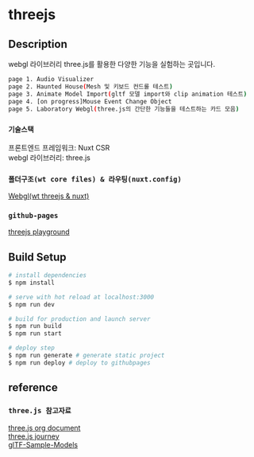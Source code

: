 # threejs

## Description

webgl 라이브러리 three.js를 활용한 다양한 기능을 실험하는 곳입니다.

```bash
page 1. Audio Visualizer
page 2. Haunted House(Mesh 및 키보드 컨드롤 테스트)
page 3. Animate Model Import(gltf 모델 import와 clip animation 테스트)
page 4. [on progress]Mouse Event Change Object
page 5. Laboratory Webgl(three.js의 간단한 기능들을 테스트하는 카드 모음)
```

### `기술스택`

프론트엔드 프레임워크: Nuxt CSR<br>
webgl 라이브러리: three.js

### `폴더구조(wt core files) & 라우팅(nuxt.config)`

[Webgl(wt threejs & nuxt)](https://docs.google.com/presentation/d/17WGG9_Ta_cRJbsu3JsRxzDVkaGIKA_kQhbYjzROwQS8/edit?usp=sharing)

### `github-pages`
[threejs playground](https://gibaek-lee.github.io/threejs/)

## Build Setup

```bash
# install dependencies
$ npm install

# serve with hot reload at localhost:3000
$ npm run dev

# build for production and launch server
$ npm run build
$ npm run start

# deploy step
$ npm run generate # generate static project
$ npm run deploy # deploy to githubpages
```

## reference
### `three.js 참고자료`

[three.js org document](https://threejs.org/docs/index.html#manual/en/introduction/Creating-a-scene)<br>
[three.js journey](https://threejs-journey.xyz/)
<br>
[glTF-Sample-Models](https://github.com/KhronosGroup/glTF-Sample-Models)